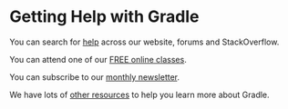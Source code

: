 # Getting Help with Gradle

You can search for [help](https://gradle.org/help/) across our website, forums and StackOverflow.

You can attend one of our [FREE online classes](https://gradle.org/training/).

You can subscribe to our [monthly newsletter](https://newsletter.gradle.org/).

We have lots of [other resources](https://gradle.org/resources/) to help you learn more about Gradle.
